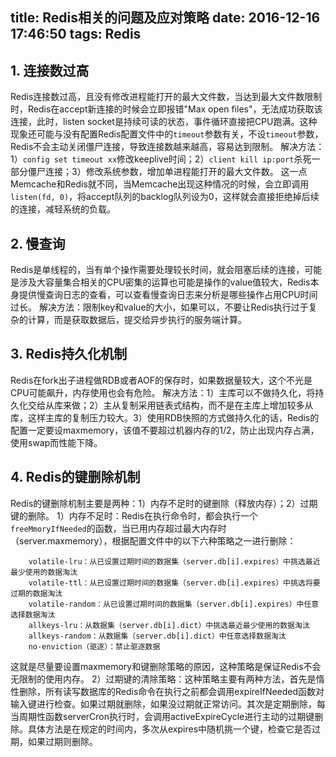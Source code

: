 title: Redis相关的问题及应对策略
date: 2016-12-16 17:46:50
tags: Redis
---
## 1. 连接数过高
Redis连接数过高，且没有修改进程能打开的最大文件数，当达到最大文件数限制时，Redis在accept新连接的时候会立即报错"Max open files"，无法成功获取该连接，此时，listen socket是持续可读的状态，事件循环直接把CPU跑满。这种现象还可能与没有配置Redis配置文件中的`timeout`参数有关，不设`timeout`参数，Redis不会主动关闭僵尸连接，导致连接数越来越高，容易达到限制。
解决方法：1）`config set timeout xx`修改keeplive时间；2）`client kill ip:port`杀死一部分僵尸连接；3）修改系统参数，增加单进程能打开的最大文件数。
这一点Memcache和Redis就不同，当Memcache出现这种情况的时候，会立即调用`listen(fd, 0)`，将accept队列的backlog队列设为0，这样就会直接拒绝掉后续的连接，减轻系统的负载。

## 2. 慢查询
Redis是单线程的，当有单个操作需要处理较长时间，就会阻塞后续的连接，可能是涉及大容量集合相关的CPU密集的运算也可能是操作的value值较大，Redis本身提供慢查询日志的查看，可以查看慢查询日志来分析是哪些操作占用CPU时间过长。
解决方法：限制key和value的大小，如果可以，不要让Redis执行过于复杂的计算，而是获取数据后，提交给异步执行的服务端计算。

## 3. Redis持久化机制
Redis在fork出子进程做RDB或者AOF的保存时，如果数据量较大，这个不光是CPU可能飙升，内存使用也会有危险。
解决方法：1）主库可以不做持久化，将持久化交给从库来做；2）主从复制采用链表式结构，而不是在主库上增加较多从库，这样主库的复制压力较大。3）使用RDB快照的方式做持久化的话，Redis的配置一定要设maxmemory，该值不要超过机器内存的1/2，防止出现内存占满，使用swap而性能下降。

## 4. Redis的键删除机制
Redis的键删除机制主要是两种：1）内存不足时的键删除（释放内存）；2）过期键的删除。
1）内存不足时：Redis在执行命令时，都会执行一个`freeMmoryIfNeeded`的函数，当已用内存超过最大内存时（server.maxmemory），根据配置文件中的以下六种策略之一进行删除： 
```
    volatile-lru：从已设置过期时间的数据集（server.db[i].expires）中挑选最近最少使用的数据淘汰
    volatile-ttl：从已设置过期时间的数据集（server.db[i].expires）中挑选将要过期的数据淘汰
    volatile-random：从已设置过期时间的数据集（server.db[i].expires）中任意选择数据淘汰
    allkeys-lru：从数据集（server.db[i].dict）中挑选最近最少使用的数据淘汰
    allkeys-random：从数据集（server.db[i].dict）中任意选择数据淘汰
    no-enviction（驱逐）：禁止驱逐数据
```

这就是尽量要设置maxmemory和键删除策略的原因，这种策略是保证Redis不会无限制的使用内存。
2）过期键的清除策略：这种策略主要有两种方法，首先是惰性删除，所有读写数据库的Redis命令在执行之前都会调用expireIfNeeded函数对输入键进行检查。如果过期就删除，如果没过期就正常访问。其次是定期删除，每当周期性函数serverCron执行时，会调用activeExpireCycle进行主动的过期键删除。具体方法是在规定的时间内，多次从expires中随机挑一个键，检查它是否过期，如果过期则删除。
